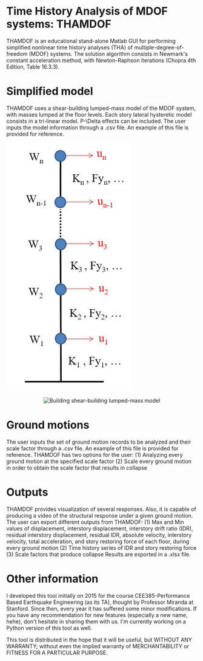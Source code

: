 # Time History Analysis of MDOF systems: THAMDOF

THAMDOF is an educational stand-alone Matlab GUI for performing simplified nonlinear time history analyses (THA) of multiple-degree-of-freedom (MDOF) systems. The solution algorithm consists in Newmark's constant acceleration method, with Newton-Raphson iterations (Chopra 4th Edition, Table 16.3.3).

# Simplified model

THAMDOF uses a shear-building lumped-mass model of the MDOF system, with masses lumped at the floor levels. Each story lateral hysteretic model consists in a tri-linear model. P-\Delta effects can be included.
The user inputs the model information through a .csv file. An example of this file is provided for reference.

![Alt text](Figures/BldgModel.JPG)
<p align="center">
  <img src="..master/Figures/BldgModel.JPG" width="350" title="Building shear-building lumped-mass model">
</p>

# Ground motions

The user inputs the set of ground motion records to be analyzed and their scale factor through a .csv file. An example of this file is provided for reference.
THAMDOF has two options for the user:
  (1) Analyzing every ground motion at the specified scale factor
  (2) Scale every ground motion in order to obtain the scale factor that results in collapse

# Outputs

THAMDOF provides visualization of several responses. Also, it is capable of producing a video of the structural response under a given ground motion.
The user can export different outputs from THAMDOF:
  (1) Max and Min values of displacement, interstory displacement, interstory drift ratio (IDR), residual interstory displacement, residual IDR, absolute velocity, interstory velocity, total acceleration, and story restoring force of each floor, during every ground motion
  (2) Time history series of IDR and story restoring force 
  (3) Scale factors that produce collapse
Results are exported in a .xlsx file.

# Other information

I developed this tool initially on 2015 for the course CEE385-Performance Based Earthquake Engineering (as its TA), thought by Professor Miranda at Stanford. Since then, every year it has suffered some minor modifications. If you have any recommendation for new features (especially a new name, hehe), don't hesitate in sharing them with us. 
I'm currently working on a Python version of this tool as well.

This tool is distributed in the hope that it will be useful, but WITHOUT ANY WARRANTY; without even the implied warranty of MERCHANTABILITY or FITNESS FOR A PARTICULAR PURPOSE.
